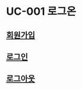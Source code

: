 # UC-001 로그온

## [회원가입](../../use-case-1/uc-001/undefined.md)

## [로그인](../../use-case-1/uc-001/undefined-1.md)

## [로그아웃](../../use-case-1/uc-001/undefined-2.md)

